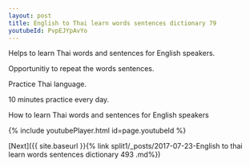 ```yaml
---
layout: post
title: English to Thai learn words sentences dictionary 79 
youtubeId: PvpEJYpAvYo
---
```

 
 
Helps to learn Thai words and sentences for English speakers.

Opportunitiy to repeat the words sentences. 

Practice Thai language. 
 
10 minutes practice every day. 
 
How to learn Thai words and sentences for English speakers 
 
{% include youtubePlayer.html id=page.youtubeId %}
 
 
[Next]({{ site.baseurl }}{% link  split1/_posts/2017-07-23-English to thai learn words sentences dictionary 493 .md%})
 
